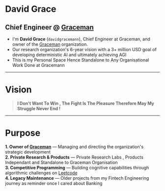 # David Grace 
## Chief Engineer @ [Graceman](https://github.com/gracemann365)

- I'm **David Grace** (`davidgracemann`), Chief Engineer at Graceman, and owner of the [Graceman](https://github.com/gracemann365) organization.
- Our research organization's 6-year vision with a 3+ million USD goal of developing deterministic AI and ultimately achieving AGI
- This is my Personal Space Hence Standalone to Any Organisational Work Done at Gracemann

---

# Vision 

> **I Don't Want To Win , The Fight Is The Pleasure Therefore May My Struggle Never End !**
---

# Purpose 

**1. Owner of [Graceman](https://github.com/gracemann365)** — Managing and directing the organization's strategic development  
**2. Private Research & Products** — Private Research Labs , Products Independant and Standalone to Graceman Organisation  
**3. Competitive Programming** — Building cognitive capabilities through algorithmic challenges on [Leetcode](https://leetcode.com/u/Gracemann365/)  
**4. Legacy Maintenance** — Older projects from my Fintech Engineering journey as reminder once I cared about Banking 




